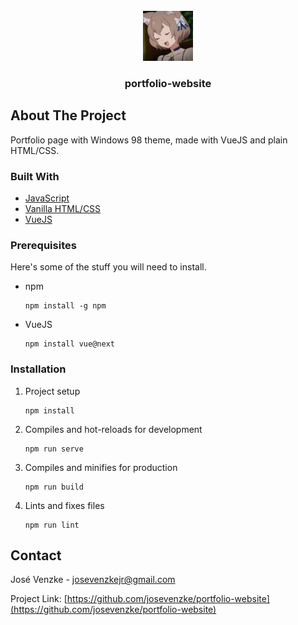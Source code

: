<!-- PROJECT LOGO -->
<br />
<div align="center">
  <a href="https://github.com/othneildrew/Best-README-Template">
    <img src="images/logo.png" alt="Logo" width="80" height="80">
  </a>

  <h3 align="center">portfolio-website</h3>
</div>


<!-- ABOUT THE PROJECT -->
## About The Project

Portfolio page with Windows 98 theme, made with VueJS and plain HTML/CSS.

### Built With

* [JavaScript](https://www.javascript.com/)
* [Vanilla HTML/CSS]()
* [VueJS](https://vuejs.org/)


### Prerequisites

Here's some of the stuff you will need to install.
* npm
  ```
  npm install -g npm
  ```
* VueJS
  ```
  npm install vue@next
  ```

### Installation

1. Project setup
    ```
    npm install
    ```

2. Compiles and hot-reloads for development
    ```
    npm run serve
    ```

3. Compiles and minifies for production
    ```
    npm run build
    ```

4. Lints and fixes files
    ```
    npm run lint
    ```
<!-- CONTACT -->
## Contact

José Venzke -  josevenzkejr@gmail.com

Project Link: [https://github.com/josevenzke/portfolio-website](https://github.com/josevenzke/portfolio-website)
